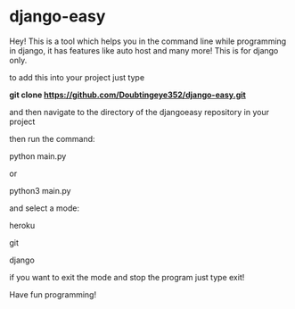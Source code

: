 # django-easy

Hey! This is a tool which helps you in the command line while programming in django, it has features like auto host and many more! This is for django only.

to add this into your project just type

**git clone https://github.com/Doubtingeye352/django-easy.git**

and then navigate to the directory of the djangoeasy repository in your project

 then run the command:
 
 python main.py 
 
 or 
 
 python3 main.py 
 
 and select a mode: 
 
 heroku
 
 git 
 
django

if you want to exit the mode and stop the program just type exit!

Have fun programming!
 
